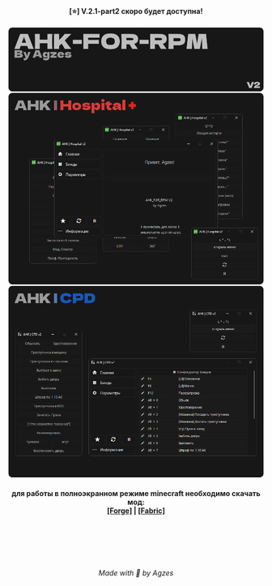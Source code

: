 <h4 align="center">[⭐] V.2.1-part2 скоро будет доступна! <br></h4>


<img src="https://github.com/Agzes/AHK-FOR-RPM/blob/main/!ReadMe/Header.png?raw=true" alt="image" width="1000">
<img src="https://github.com/Agzes/AHK-FOR-RPM/blob/main/!ReadMe/Hospital.png?raw=true" alt="image" width="1000">
<img src="https://github.com/Agzes/AHK-FOR-RPM/blob/main/!ReadMe/cpd.png?raw=true" alt="image" width="1000">

<h4 align="center">для работы в полноэкранном режиме minecraft необходимо скачать мод: <br> <a href="https://www.curseforge.com/minecraft/mc-mods/borderless/download/4858950">[Forge]</a> | <a href="https://www.curseforge.com/minecraft/mc-mods/cubes-without-borders/download/5496358">[Fabric]</a><br></h4>

<br><br><br><br>
<h6 align="center">Made with 💟 by Agzes</h6>
